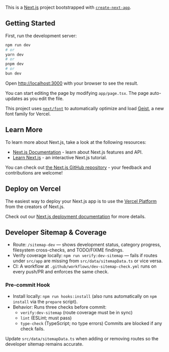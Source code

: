 This is a [Next.js](https://nextjs.org) project bootstrapped with [`create-next-app`](https://nextjs.org/docs/app/api-reference/cli/create-next-app).

## Getting Started

First, run the development server:

```bash
npm run dev
# or
yarn dev
# or
pnpm dev
# or
bun dev
```

Open [http://localhost:3000](http://localhost:3000) with your browser to see the result.

You can start editing the page by modifying `app/page.tsx`. The page auto-updates as you edit the file.

This project uses [`next/font`](https://nextjs.org/docs/app/building-your-application/optimizing/fonts) to automatically optimize and load [Geist](https://vercel.com/font), a new font family for Vercel.

## Learn More

To learn more about Next.js, take a look at the following resources:

- [Next.js Documentation](https://nextjs.org/docs) - learn about Next.js features and API.
- [Learn Next.js](https://nextjs.org/learn) - an interactive Next.js tutorial.

You can check out [the Next.js GitHub repository](https://github.com/vercel/next.js) - your feedback and contributions are welcome!

## Deploy on Vercel

The easiest way to deploy your Next.js app is to use the [Vercel Platform](https://vercel.com/new?utm_medium=default-template&filter=next.js&utm_source=create-next-app&utm_campaign=create-next-app-readme) from the creators of Next.js.

Check out our [Next.js deployment documentation](https://nextjs.org/docs/app/building-your-application/deploying) for more details.

## Developer Sitemap & Coverage

- Route: `/sitemap-dev` — shows development status, category progress, filesystem cross-checks, and TODO/FIXME findings.
- Verify coverage locally: `npm run verify:dev-sitemap` — fails if routes under `src/app` are missing from `src/data/sitemapData.ts` or vice versa.
- CI: A workflow at `.github/workflows/dev-sitemap-check.yml` runs on every push/PR and enforces the same check.
 
### Pre-commit Hook
- Install locally: `npm run hooks:install` (also runs automatically on `npm install` via the `prepare` script).
- Behavior: Runs three checks before commit:
  - `verify:dev-sitemap` (route coverage must be in sync)
  - `lint` (ESLint; must pass)
  - `type-check` (TypeScript; no type errors)
  Commits are blocked if any check fails.

Update `src/data/sitemapData.ts` when adding or removing routes so the developer sitemap remains accurate.
